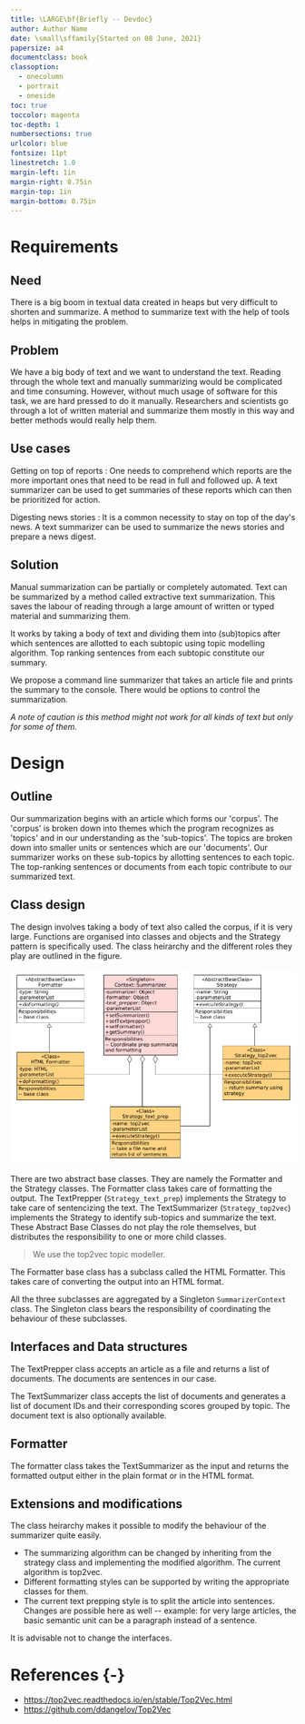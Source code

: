 ```yaml
---
title: \LARGE\bf{Briefly -- Devdoc}
author: Author Name
date: \small\sffamily{Started on 08 June, 2021}
papersize: a4
documentclass: book
classoption:
  - onecolumn
  - portrait
  - oneside
toc: true
toccolor: magenta
toc-depth: 1
numbersections: true
urlcolor: blue
fontsize: 11pt
linestretch: 1.0
margin-left: 1in
margin-right: 0.75in
margin-top: 1in
margin-bottom: 0.75in
---
```


# Requirements

## Need

There is a big boom in textual data created in heaps but very difficult to
shorten and summarize.  A method to summarize text with the help of tools
helps in mitigating the problem.

## Problem

We have a big body of text and we want to understand the text.  Reading through
the whole text and manually summarizing would be complicated and time consuming.
However, without much usage of software for this task, we are hard pressed to
do it manually.  Researchers and scientists go through a lot of written material
and summarize them mostly in this way and better methods would really help them.

## Use cases

Getting on top of reports
:  One needs to comprehend which reports are the more important ones that
	need to be read in full and followed up.  A text summarizer can be used to
	get summaries of these reports which can then be prioritized for action.

Digesting news stories
:  It is a common necessity to stay on top of the day's news.  A text
   summarizer can be used to summarize the news stories and prepare a
   news digest.

## Solution

Manual summarization can be partially or completely automated.  Text can be
summarized by a method called extractive text summarization.  This saves the
labour of reading through a large amount of written or typed material and
summarizing them.

It works by taking a body of text and dividing them into (sub)topics
after which sentences are allotted to each subtopic using topic modelling algorithm.
Top ranking sentences from each subtopic constitute our summary.

We propose a command line summarizer that takes an article file and prints the
summary to the console.  There would be options to control the summarization.

_A note of caution is this method might not work for all kinds of text but only
for some of them._

# Design

## Outline

Our summarization begins with an article which forms our 'corpus'.  The 'corpus'
is broken down into themes which the program recognizes as 'topics' and in our
understanding as the 'sub-topics'.  The topics are broken down into smaller units or sentences which are our 'documents'.  Our summarizer works on these sub-topics
by allotting sentences to each topic.  The top-ranking sentences or
documents from each topic contribute to our summarized text.  

## Class design

The design involves taking a body of text also called the corpus, if it is very
large.  Functions are organised into classes and objects and the Strategy pattern
is specifically used.  The class heirarchy and the different roles they play
are outlined in the figure.

![UML class diagram](class_diagram.png)

There are two abstract base classes.  They are namely the Formatter and the
Strategy classes.  The Formatter class takes care of formatting the output.
The TextPrepper (`Strategy_text_prep`) implements the Strategy to take care of sentencizing the text.  The TextSummarizer (`Strategy_top2vec`) implements the Strategy to identify sub-topics and summarize the text.  These Abstract Base Classes do not play the role themselves, but distributes the responsibility to one or more child classes.

> We use the top2vec topic modeller.

The Formatter base class has a subclass called the HTML Formatter.  This takes
care of converting the output into an HTML format.

All the three subclasses are aggregated by a Singleton `SummarizerContext` class.  The Singleton class bears the responsibility of coordinating the behaviour of these subclasses.

## Interfaces and Data structures

The TextPrepper class accepts an article as a file and returns a list of documents.
The documents are sentences in our case.

The TextSummarizer class accepts the list of documents and generates a list of
document IDs and their corresponding scores grouped by topic.  The document
text is also optionally available.

## Formatter

The formatter class takes the TextSummarizer as the input and returns the
formatted output either in the plain format or in the HTML format.

## Extensions and modifications

The class heirarchy makes it possible to modify the behaviour of the summarizer
quite easily.

- The summarizing algorithm can be changed by inheriting from the strategy class
and implementing the modified algorithm.  The current algorithm is top2vec.
- Different formatting styles can be supported by writing the appropriate classes
for them.
- The current text prepping style is to split the article into sentences.
Changes are possible here as well -- example: for very large articles, the basic semantic unit can be a paragraph instead of a sentence.

It is advisable not to change the interfaces.


# References {-}

- <https://top2vec.readthedocs.io/en/stable/Top2Vec.html>
- <https://github.com/ddangelov/Top2Vec>
